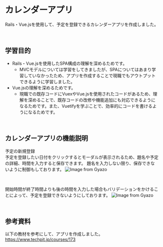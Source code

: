 # カレンダーアプリ

Rails・Vue.jsを使用して、予定を登録できるカレンダーアプリを作成しました。

<br>

## 学習目的
- Rails・Vue.jsを使用したSPA構成の理解を深めるためです。
  - MVCモデルについては学習をしてきましたが、SPAについてはあまり学習していなかったため、アプリを作成することで現職でもアウトプットできるように学習しました。  
- Vue.jsの理解を深めるためです。
  - 現職での既存コードにVuexやVue.jsを使用されたコードがあるため、理解を深めることで、既存コードの改修や機能追加にも対応できるようになるためです。また、Vuetifyを学ぶことで、効率的にコードを書けるようになるためです。

<br>

## カレンダーアプリの機能説明

予定の新規登録<br>
予定を登録したい日付をクリックするとモーダルが表示されるため、題名や予定の詳細、時間を入力すると保存できます。
題名を入力しない限り、保存できないように制御もしております。
![Image from Gyazo](https://gyazo.com/649869ff63ef8913fe76fadaee5507f5.gif)

<br>

開始時間が終了時間よりも後の時間を入力した場合もバリデーションをかけることによって、予定を登録できないようにしております。
![Image from Gyazo](https://gyazo.com/5e5074a09d2b0b74ed0e25a7de6fba95.gif)

<br>



## 参考資料
以下の教材を参考にして、アプリを作成しました。<br>
https://www.techpit.jp/courses/173

